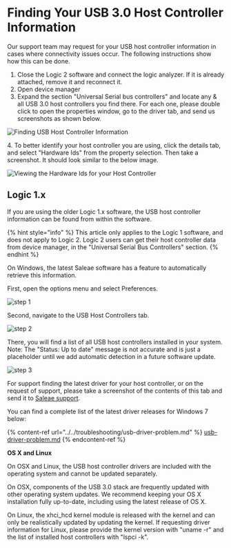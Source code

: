 # Finding Your USB 3.0 Host Controller Information

Our support team may request for your USB host controller information in cases where connectivity issues occur. The following instructions show how this can be done.

1. Close the Logic 2 software and connect the logic analyzer. If it is already attached, remove it and reconnect it.
2. Open device manager
3. Expand the section "Universal Serial bus controllers" and locate any & all USB 3.0 host controllers you find there. For each one, please double click to open the properties window, go to the driver tab, and send us screenshots as shown below.

![Finding USB Host Controller Information](<../../.gitbook/assets/Screen Shot 2021-04-02 at 3.12.57 PM.png>)

&#x20;    4\. To better identify your host controller you are using, click the details tab, and select "Hardware Ids" from the property selection. Then take a screenshot. It should look similar to the below image.

![Viewing the Hardware Ids for your Host Controller](../../.gitbook/assets/inline1733780973.png)

## Logic 1.x

If you are using the older Logic 1.x software, the USB host controller information can be found from within the software.

{% hint style="info" %}
This article only applies to the Logic 1 software, and does not apply to Logic 2. Logic 2 users can get their host controller data from device manager, in the "Universal Serial Bus Controllers" section.
{% endhint %}

On Windows, the latest Saleae software has a feature to automatically retrieve this information.

First, open the options menu and select Preferences.

![step 1](https://trello-attachments.s3.amazonaws.com/563d3abc67746253014c107d/404x485/fb02ebb5c1352866ab71c72e163dff8a/1.png)

Second, navigate to the USB Host Controllers tab.

![step 2](https://trello-attachments.s3.amazonaws.com/563d3abc67746253014c107d/452x164/ae613075e67baf0ad947137e98a1e9c8/2.png)

There, you will find a list of all USB host controllers installed in your system. Note: The "Status: Up to date" message is not accurate and is just a placeholder until we add automatic detection in a future software update.

![step 3](https://trello-attachments.s3.amazonaws.com/563d3abc67746253014c107d/453x538/02a7c817c78a31cdab50f31092a55b91/3.png)

For support finding the latest driver for your host controller, or on the request of support, please take a screenshot of the contents of this tab and send it to [Saleae support](https://contact.saleae.com/hc/en-us/requests/new).

You can find a complete list of the latest driver releases for Windows 7 below:

{% content-ref url="../../troubleshooting/usb-driver-problem.md" %}
[usb-driver-problem.md](../../troubleshooting/usb-driver-problem.md)
{% endcontent-ref %}

**OS X and Linux**

On OSX and Linux, the USB host controller drivers are included with the operating system and cannot be updated separately.

On OSX, components of the USB 3.0 stack are frequently updated with other operating system updates. We recommend keeping your OS X installation fully up-to-date, including using the latest release of OS X.

On Linux, the xhci\_hcd kernel module is released with the kernel and can only be realistically updated by updating the kernel. If requesting driver information for Linux, please provide the kernel version with "uname -r" and the list of installed host controllers with "lspci -k".
